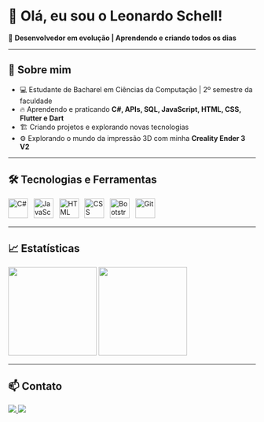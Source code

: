 # 👋 Olá, eu sou o Leonardo Schell!  

🎯 **Desenvolvedor em evolução | Aprendendo e criando todos os dias**  

---

## 🚀 Sobre mim
- 💻 Estudante de Bacharel em Ciências da Computação | 2º semestre da faculdade
- 🔥 Aprendendo e praticando **C#, APIs, SQL, JavaScript, HTML, CSS, Flutter e Dart**
- 🏗 Criando projetos e explorando novas tecnologias
- ⚙️ Explorando o mundo da impressão 3D com minha **Creality Ender 3 V2**
  
---

## 🛠️ Tecnologias e Ferramentas  
<div>
  <img src="https://cdn.jsdelivr.net/gh/devicons/devicon/icons/csharp/csharp-original.svg" height="40" alt="C#"> &nbsp;
  <img src="https://cdn.jsdelivr.net/gh/devicons/devicon/icons/javascript/javascript-original.svg" height="40" alt="JavaScript"> &nbsp;
  <img src="https://cdn.jsdelivr.net/gh/devicons/devicon/icons/html5/html5-original.svg" height="40" alt="HTML"> &nbsp;
  <img src="https://cdn.jsdelivr.net/gh/devicons/devicon/icons/css3/css3-original.svg" height="40" alt="CSS"> &nbsp;
  <img src="https://cdn.jsdelivr.net/gh/devicons/devicon/icons/bootstrap/bootstrap-original.svg" height="40" alt="Bootstrap"> &nbsp;
  <img src="https://cdn.jsdelivr.net/gh/devicons/devicon/icons/git/git-original.svg" height="40" alt="Git">
</div>

---

## 📈 Estatísticas  
<div>
  <img height="180em" src="https://github-readme-stats.vercel.app/api?username=DevSchell&show_icons=true&theme=dark&include_all_commits=true&count_private=true"/>
  <img height="180em" src="https://github-readme-stats.vercel.app/api/top-langs/?username=DevSchell&layout=compact&langs_count=7&theme=dark"/>
</div>

---

## 📫 Contato  
<a href="https://www.linkedin.com/in/leonardoschell" target="_blank">
  <img src="https://img.shields.io/badge/LinkedIn-0077B5?style=for-the-badge&logo=linkedin&logoColor=white">
</a>
<a href="mailto:schelldev@gmail.com" target="_blank">
  <img src="https://img.shields.io/badge/Email-D14836?style=for-the-badge&logo=gmail&logoColor=white">
</a>
